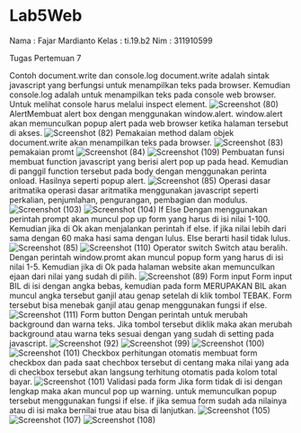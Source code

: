 # Lab5Web
Nama  : Fajar Mardianto
Kelas : ti.19.b2
Nim   : 311910599

Tugas Pertemuan 7

Contoh document.write dan console.log
document.write adalah sintak javascript yang berfungsi untuk menampilkan teks pada browser. Kemudian console.log adalah untuk menampilkan teks pada console web browser. Untuk melihat console harus melalui inspect element.
![Screenshot (80)](https://user-images.githubusercontent.com/81574674/116151100-658c3400-a70e-11eb-979a-1bc1e7800db1.png)
AlertMembuat alert box dengan menggunakan window.alert. window.alert akan memunculkan popup alert pada web browser ketika halaman tersebut di akses.
![Screenshot (82)](https://user-images.githubusercontent.com/81574674/116151683-1eeb0980-a70f-11eb-89c7-4fdc071608a6.png)
Pemakaian method dalam objek
document.write akan menampilkan teks pada browser.
![Screenshot (83)](https://user-images.githubusercontent.com/81574674/116152645-602fe900-a710-11eb-8638-84131e00a3a6.png)
pemakaian promt
![Screenshot (84)](https://user-images.githubusercontent.com/81574674/116152725-763da980-a710-11eb-9b34-dfab1658b70d.png)
![Screenshot (109)](https://user-images.githubusercontent.com/81574674/116153110-054ac180-a711-11eb-8610-f0dc4396f2e7.png)
Pembuatan funsi
membuat function javascript yang berisi alert pop up pada head. Kemudian di panggil function tersebut pada body dengan menggunakan perinta onload. Hasilnya seperti popup alert.
![Screenshot (85)](https://user-images.githubusercontent.com/81574674/116153343-5a86d300-a711-11eb-8f13-29390085e05b.png)
Operasi dasar aritmatika
operasi dasar aritmatika menggunakan javascript seperti perkalian, penjumlahan, pengurangan, pembagian dan modulus.
![Screenshot (103)](https://user-images.githubusercontent.com/81574674/116153423-78ecce80-a711-11eb-9cb3-1a5352ffe95a.png)
![Screenshot (104)](https://user-images.githubusercontent.com/81574674/116153456-84d89080-a711-11eb-9437-675a5bbaac12.png)
If Else
Dengan menggunakan perintah prompt akan muncul pop up form yang harus di isi nilai 1-100. Kemudian jika di Ok akan menjalankan perintah if else. if jika nilai lebih dari sama dengan 60 maka hasi sama dengan lulus. Else berarti hasil tidak lulus.
![Screenshot (85)](https://user-images.githubusercontent.com/81574674/116153638-d97c0b80-a711-11eb-8c58-3aa46678b919.png)
![Screenshot (110)](https://user-images.githubusercontent.com/81574674/116153915-3bd50c00-a712-11eb-887e-ed8629556d9d.png)
Operator switch
Switch atau beralih. Dengan perintah window.promt akan muncul popup form yang harus di isi nilai 1-5. Kemudian jika di Ok pada halaman website akan memunculkan ejaan dari nilai yang sudah di pilih.
![Screenshot (89)](https://user-images.githubusercontent.com/81574674/116154408-d33a5f00-a712-11eb-99ba-31c2de48d5b7.png)
Form input
Form input BIL di isi dengan angka bebas, kemudian pada form MERUPAKAN BIL akan muncul angka tersebut ganjil atau genap setelah di klik tombol TEBAK. Form tersebut bisa menebak ganjil atau genap menggunakan fungsi if else.
![Screenshot (111)](https://user-images.githubusercontent.com/81574674/116155530-658f3280-a714-11eb-98d4-acf7cd7ec468.png)
Form button
Dengan perintah untuk merubah background dan warna teks. Jika tombol tersebut diklik maka akan merubah background atau warna teks sesuai dengan yang sudah di setting pada javascript.
![Screenshot (92)](https://user-images.githubusercontent.com/81574674/116155724-b1da7280-a714-11eb-8b18-09f726a8446d.png)
![Screenshot (99)](https://user-images.githubusercontent.com/81574674/116155800-d3d3f500-a714-11eb-929e-d8b08b8e4f89.png)
![Screenshot (100)](https://user-images.githubusercontent.com/81574674/116155808-d59db880-a714-11eb-895b-607a5d8bb0e9.png)
![Screenshot (101)](https://user-images.githubusercontent.com/81574674/116155814-d6cee580-a714-11eb-9012-b29863948c4b.png)
Checkbox perhitungan otomatis
membuat form checkbox dan pada saat chechbox tersebut di centang maka nilai yang ada di checkbox tersebut akan langsung terhitung otomatis pada kolom total bayar.
![Screenshot (101)](https://user-images.githubusercontent.com/81574674/116155899-f82fd180-a714-11eb-8311-1d0b19d0e803.png)
Validasi pada form
Jika form tidak di isi dengan lengkap maka akan muncul pop up warning. untuk memunculkan popup tersebut menggunakan fungsi if else. if jika semua form sudah ada nilainya atau di isi maka bernilai true atau bisa di lanjutkan.
![Screenshot (105)](https://user-images.githubusercontent.com/81574674/116156022-231a2580-a715-11eb-91b6-4c09a9841865.png)
![Screenshot (107)](https://user-images.githubusercontent.com/81574674/116156072-36c58c00-a715-11eb-8b33-6cd4186e2145.png)
![Screenshot (108)](https://user-images.githubusercontent.com/81574674/116156096-3f1dc700-a715-11eb-95eb-b9a3260626bb.png)


